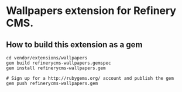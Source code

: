 # Wallpapers extension for Refinery CMS.

## How to build this extension as a gem

    cd vendor/extensions/wallpapers
    gem build refinerycms-wallpapers.gemspec
    gem install refinerycms-wallpapers.gem

    # Sign up for a http://rubygems.org/ account and publish the gem
    gem push refinerycms-wallpapers.gem